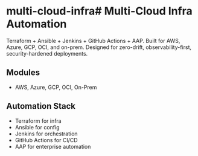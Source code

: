 # multi-cloud-infra# Multi-Cloud Infra Automation

Terraform + Ansible + Jenkins + GitHub Actions + AAP. Built for AWS, Azure, GCP, OCI, and on-prem. Designed for zero-drift, observability-first, security-hardened deployments.

## Modules
- AWS, Azure, GCP, OCI, On-Prem

## Automation Stack
- Terraform for infra
- Ansible for config
- Jenkins for orchestration
- GitHub Actions for CI/CD
- AAP for enterprise automation
